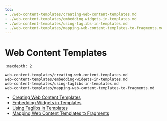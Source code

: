 ```yaml
---
toc:
- ./web-content-templates/creating-web-content-templates.md
- ./web-content-templates/embedding-widgets-in-templates.md
- ./web-content-templates/using-taglibs-in-templates.md
- ./web-content-templates/mapping-web-content-templates-to-fragments.md
---
```

# Web Content Templates

```{toctree}
:maxdepth: 2

web-content-templates/creating-web-content-templates.md
web-content-templates/embedding-widgets-in-templates.md
web-content-templates/using-taglibs-in-templates.md
web-content-templates/mapping-web-content-templates-to-fragments.md
```

- [Creating Web Content Templates](./web-content-templates/creating-web-content-templates.md)
- [Embedding Widgets in Templates](./web-content-templates/embedding-widgets-in-templates.md)
- [Using Taglibs in Templates](./web-content-templates/using-taglibs-in-templates.md)
- [Mapping Web Content Templates to Fragments](./web-content-templates/mapping-web-content-templates-to-fragments.md)
